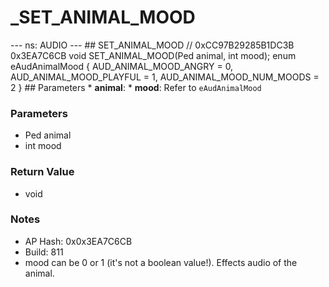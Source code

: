 # _SET_ANIMAL_MOOD

--- ns: AUDIO --- ## SET_ANIMAL_MOOD  // 0xCC97B29285B1DC3B 0x3EA7C6CB void SET_ANIMAL_MOOD(Ped animal, int mood);  enum eAudAnimalMood { AUD_ANIMAL_MOOD_ANGRY = 0, AUD_ANIMAL_MOOD_PLAYFUL = 1,  AUD_ANIMAL_MOOD_NUM_MOODS = 2 }   ## Parameters * **animal**: * **mood**: Refer to `eAudAnimalMood`

### Parameters
* Ped animal
* int mood

### Return Value
* void

### Notes
* AP Hash: 0x0x3EA7C6CB
* Build: 811
* mood can be 0 or 1 (it's not a boolean value!). Effects audio of the animal.


